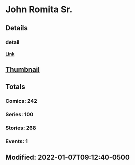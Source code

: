 # John  Romita Sr.
## Details
### detail
#### [Link](http://marvel.com/comics/creators/13272/john_romita_sr.?utm_campaign=apiRef&utm_source=225578a89fc76f3d20fbffda5d17a88d)
## [Thumbnail](http://i.annihil.us/u/prod/marvel/i/mg/b/40/image_not_available.jpg)
## Totals
### Comics: 242
### Series: 100
### Stories: 268
### Events: 1
## Modified: 2022-01-07T09:12:40-0500